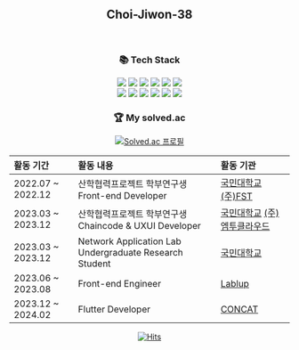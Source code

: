 <h2 align="center">Choi-Jiwon-38</h2>

<br />

<h3 align="center">📚 Tech Stack</h3>
<p align="center">
<img src="https://img.shields.io/badge/Python-3766AB?style=flat-square&logo=Python&logoColor=white"/></a> <img src="https://img.shields.io/badge/Java-007396?style=flat-square&logo=Java&logoColor=white"/></a> <img src="https://img.shields.io/badge/C++-00599C?style=flat-square&logo=C%2B%2B&logoColor=white"/></a> <img src="https://img.shields.io/badge/Ionic-3880ff?style=flat-square&logo=Ionic&logoColor=white"/></a> <img src="https://img.shields.io/badge/Capacitor-119efe?style=flat-square&logo=Capacitor&logoColor=white"/></a> <img src="https://img.shields.io/badge/Apache Cordova-119efe?style=flat-square&logo=ApacheCordova&logoColor=white"/></a>
<br />
<img src="https://img.shields.io/badge/HTML5-E34F26?style=flat-square&logo=HTML5&logoColor=white"/></a> <img src="https://img.shields.io/badge/CSS3-1572B6?style=flat-square&logo=CSS3&logoColor=white"/></a> <img src="https://img.shields.io/badge/JavaScript-f7df1e?style=flat-square&logo=JavaScript&logoColor=white"/></a> <img src="https://img.shields.io/badge/React-61dafb?style=flat-square&logo=React&logoColor=white"/></a> <img src="https://img.shields.io/badge/Angular-dd0031?style=flat-square&logo=Angular&logoColor=white"/></a> <img src="https://img.shields.io/badge/TypeScript-3178c6?style=flat-square&logo=TypeScript&logoColor=white"/></a> 
</p>

<div align = center>

<h3 align="center">🏆 My solved.ac</h3>

[![Solved.ac 프로필](http://mazassumnida.wtf/api/v2/generate_badge?boj=chjwoo123)](https://solved.ac/chjwoo123)

 |활동 기간|활동 내용|활동 기관|
|:---|:---|:---|
|2022.07 ~ 2022.12|산학협력프로젝트 학부연구생 Front-end Developer|[국민대학교](https://www.kookmin.ac.kr/user/index.do) [(주)FST](http://www.fstc.co.kr/kr/)|
|2023.03 ~ 2023.12|산학협력프로젝트 학부연구생 Chaincode & UXUI Developer|[국민대학교](https://cs.kookmin.ac.kr/research/laboratory) [(주)엠투클라우드](https://www.m2cloud.kr/)|
|2023.03 ~ 2023.12|Network Application Lab Undergraduate Research Student|[국민대학교](https://cs.kookmin.ac.kr/research/laboratory)|
|2023.06 ~ 2023.08|Front-end Engineer|[Lablup](https://www.lablup.com/)|
|2023.12 ~ 2024.02|Flutter Developer|[CONCAT](https://concat.kr/)|

 
[![Hits](https://hits.seeyoufarm.com/api/count/incr/badge.svg?url=https%3A%2F%2Fgithub.com%2FChoi-Jiwon-38&count_bg=%23000000&title_bg=%23000000&icon=github.svg&icon_color=%23E7E7E7&title=hits&edge_flat=false)](https://hits.seeyoufarm.com)
